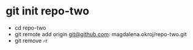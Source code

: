 # git init repo-two
- cd repo-two
- git remote add origin git@github.com: magdalena.okroj/repo-two.git
- git remove -r
